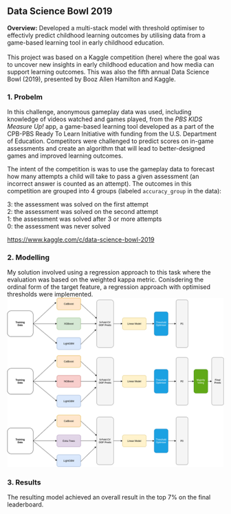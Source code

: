 ## Data Science Bowl 2019

**Overview:** 
Developed a multi-stack model with threshold optimiser to effectivly predict childhood learning outcomes by utilising data from a game-based learning tool in early childhood education.
<br><br>
This project was based on a Kaggle competition (here) where the goal was to uncover new insights in early childhood education and how media can support learning outcomes. This was also the fifth annual Data Science Bowl (2019), presented by Booz Allen Hamilton and Kaggle.

### 1. Probelm

In this challenge, anonymous gameplay data was used, including knowledge of videos watched and games played, 
from the <em>PBS KIDS Measure Up!</em> app, a game-based learning tool developed as a part of the CPB-PBS Ready To Learn Initiative
with funding from the U.S. Department of Education. 
Competitors were challenged to predict scores on in-game assessments and create an algorithm that will lead to better-designed 
games and improved learning outcomes.

The intent of the competition is was to use the gameplay data to forecast how many attempts a child will take to pass a given
assessment (an incorrect answer is counted as an attempt). The outcomes in this competition are grouped into 4 groups 
(labeled  `accuracy_group`  in the data):

3: the assessment was solved on the first attempt<br/>
2: the assessment was solved on the second attempt<br/>
1: the assessment was solved after 3 or more attempts<br/>
0: the assessment was never solved<br/>

<https://www.kaggle.com/c/data-science-bowl-2019>

### 2. Modelling

My solution involved using a regression approach to this task where the evaluation was based on the weighted kappa metric. 
Conisdering the ordinal form of the target feature, a regression approach with optimised thresholds were implemented.
<br>
<img src="images/ds-bowl19.png?raw=true"/>

### 3. Results

The resulting model achieved an overall result in the top 7% on the final leaderboard.
